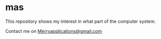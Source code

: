 # mas

This repository shows my interest in what part of the computer system.

Contact me on Merryapplications@gmail.com
